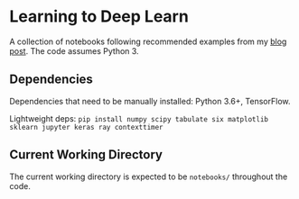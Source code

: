 # Learning to Deep Learn

A collection of notebooks following recommended examples from my [blog post](https://vlad17.github.io/2017/07/09/deep-learning-learning.html). The code assumes Python 3.

## Dependencies

Dependencies that need to be manually installed: Python 3.6+, TensorFlow.

Lightweight deps: `pip install numpy scipy tabulate six matplotlib sklearn jupyter keras ray contexttimer`

## Current Working Directory

The current working directory is expected to be `notebooks/` throughout the code.
